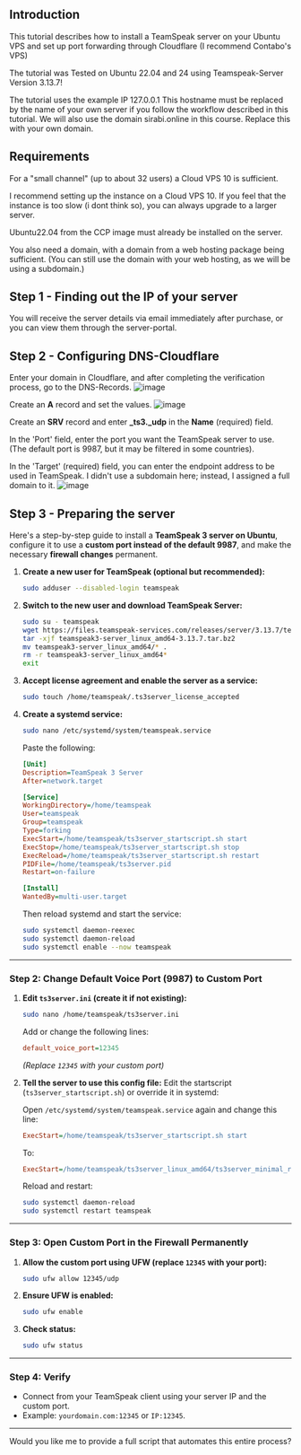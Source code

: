 Introduction
---------------------------------------------------------------------
This tutorial describes how to install a TeamSpeak server on your Ubuntu VPS and set up port forwarding through Cloudflare (I recommend Contabo's VPS)

The tutorial was Tested on Ubuntu 22.04 and 24 using Teamspeak-Server Version 3.13.7!

The tutorial uses the example IP 127.0.0.1
This hostname must be replaced by the name of your own server if you follow the workflow described in this tutorial.
We will also use the domain sirabi.online in this course. Replace this with your own domain.


Requirements
---------------------------------------------------------------------
For a "small channel" (up to about 32 users) a Cloud VPS 10 is sufficient.

I recommend setting up the instance on a Cloud VPS 10. If you feel that the instance is too slow (i dont think so), you can always upgrade to a larger server.

Ubuntu22.04 from the CCP image must already be installed on the server.

You also need a domain, with a domain from a web hosting package being sufficient. (You can still use the domain with your web hosting, as we will be using a subdomain.)

Step 1 - Finding out the IP of your server
---------------------------------------------------------------------
You will receive the server details via email immediately after purchase, or you can view them through the server-portal.

Step 2 - Configuring DNS-Cloudflare
---------------------------------------------------------------------
Enter your domain in Cloudflare, and after completing the verification process, go to the DNS-Records.
![image](https://github.com/user-attachments/assets/4fdc692c-a6d8-4275-84f3-d1371878efdb)

Create an **A** record and set the values.
![image](https://github.com/user-attachments/assets/fd555d3b-2d6c-47fe-9202-afa9044100bc)

Create an **SRV** record and enter **_ts3._udp** in the **Name** (required) field.

In the 'Port' field, enter the port you want the TeamSpeak server to use. (The default port is 9987, but it may be filtered in some countries).

In the 'Target' (required) field, you can enter the endpoint address to be used in TeamSpeak. I didn't use a subdomain here; instead, I assigned a full domain to it.
![image](https://github.com/user-attachments/assets/068e59d7-3753-41c8-839f-60a895b7c705)


Step 3 - Preparing the server
---------------------------------------------------------------------
Here's a step-by-step guide to install a **TeamSpeak 3 server on Ubuntu**, configure it to use a **custom port instead of the default 9987**, and make the necessary **firewall changes** permanent.

1. **Create a new user for TeamSpeak (optional but recommended):**

   ```bash
   sudo adduser --disabled-login teamspeak
   ```

2. **Switch to the new user and download TeamSpeak Server:**

   ```bash
   sudo su - teamspeak
   wget https://files.teamspeak-services.com/releases/server/3.13.7/teamspeak3-server_linux_amd64-3.13.7.tar.bz2
   tar -xjf teamspeak3-server_linux_amd64-3.13.7.tar.bz2
   mv teamspeak3-server_linux_amd64/* .
   rm -r teamspeak3-server_linux_amd64*
   exit
   ```

3. **Accept license agreement and enable the server as a service:**

   ```bash
   sudo touch /home/teamspeak/.ts3server_license_accepted
   ```

4. **Create a systemd service:**

   ```bash
   sudo nano /etc/systemd/system/teamspeak.service
   ```

   Paste the following:

   ```ini
   [Unit]
   Description=TeamSpeak 3 Server
   After=network.target

   [Service]
   WorkingDirectory=/home/teamspeak
   User=teamspeak
   Group=teamspeak
   Type=forking
   ExecStart=/home/teamspeak/ts3server_startscript.sh start
   ExecStop=/home/teamspeak/ts3server_startscript.sh stop
   ExecReload=/home/teamspeak/ts3server_startscript.sh restart
   PIDFile=/home/teamspeak/ts3server.pid
   Restart=on-failure

   [Install]
   WantedBy=multi-user.target
   ```

   Then reload systemd and start the service:

   ```bash
   sudo systemctl daemon-reexec
   sudo systemctl daemon-reload
   sudo systemctl enable --now teamspeak
   ```

---

### **Step 2: Change Default Voice Port (9987) to Custom Port**

1. **Edit `ts3server.ini` (create it if not existing):**

   ```bash
   sudo nano /home/teamspeak/ts3server.ini
   ```

   Add or change the following lines:

   ```ini
   default_voice_port=12345
   ```

   *(Replace `12345` with your custom port)*

2. **Tell the server to use this config file:**
   Edit the startscript (`ts3server_startscript.sh`) or override it in systemd:

   Open `/etc/systemd/system/teamspeak.service` again and change this line:

   ```ini
   ExecStart=/home/teamspeak/ts3server_startscript.sh start
   ```

   To:

   ```ini
   ExecStart=/home/teamspeak/ts3server_linux_amd64/ts3server_minimal_runscript.sh inifile=ts3server.ini
   ```

   Reload and restart:

   ```bash
   sudo systemctl daemon-reload
   sudo systemctl restart teamspeak
   ```

---

### **Step 3: Open Custom Port in the Firewall Permanently**

1. **Allow the custom port using UFW (replace `12345` with your port):**

   ```bash
   sudo ufw allow 12345/udp
   ```

2. **Ensure UFW is enabled:**

   ```bash
   sudo ufw enable
   ```

3. **Check status:**

   ```bash
   sudo ufw status
   ```

---

### **Step 4: Verify**

* Connect from your TeamSpeak client using your server IP and the custom port.
* Example: `yourdomain.com:12345` or `IP:12345`.

---

Would you like me to provide a full script that automates this entire process?
